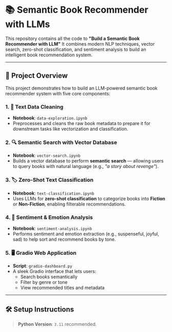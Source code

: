 # 📚 Semantic Book Recommender with LLMs

This repository contains all the code to  **"Build a Semantic Book Recommender with LLM"** It combines modern NLP techniques, vector search, zero-shot classification, and sentiment analysis to build an intelligent book recommendation system.

---

## 🚀 Project Overview

This project demonstrates how to build an LLM-powered semantic book recommender system with five core components:

### 1. 🧹 Text Data Cleaning
- **Notebook**: `data-exploration.ipynb`
- Preprocesses and cleans the raw book metadata to prepare it for downstream tasks like vectorization and classification.

### 2. 🔍 Semantic Search with Vector Database
- **Notebook**: `vector-search.ipynb`
- Builds a vector database to perform **semantic search** — allowing users to query books with natural language (e.g., *"a story about revenge"*).

### 3. 🏷️ Zero-Shot Text Classification
- **Notebook**: `text-classification.ipynb`
- Uses LLMs for **zero-shot classification** to categorize books into **Fiction** or **Non-Fiction**, enabling filterable recommendations.

### 4. 💬 Sentiment & Emotion Analysis
- **Notebook**: `sentiment-analysis.ipynb`
- Performs sentiment and emotion extraction (e.g., suspenseful, joyful, sad) to help sort and recommend books by tone.

### 5. 🖥️ Gradio Web Application
- **Script**: `gradio-dashboard.py`
- A sleek Gradio interface that lets users:
  - Search books semantically
  - Filter by genre or tone
  - View recommended titles and metadata

---

## 🛠️ Setup Instructions

> **Python Version**: `3.11` recommended.


